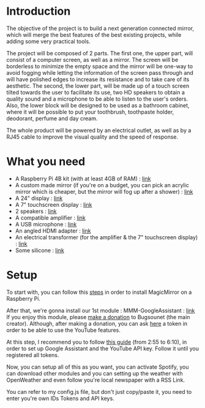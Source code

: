 # Introduction

The objective of the project is to build a next generation connected mirror, which will merge the best features of the best existing projects, while adding some very practical tools.

The project will be composed of 2 parts.
The first one, the upper part, will consist of a computer screen, as well as a mirror. The screen will be borderless to minimize the empty space and the mirror will be one-way to avoid fogging while letting the information of the screen pass through and will have polished edges to increase its resistance and to take care of its aesthetic.
The second, the lower part, will be made up of a touch screen tilted towards the user to facilitate its use, two HD speakers to obtain a quality sound and a microphone to be able to listen to the user's orders. Also, the lower block will be designed to be used as a bathroom cabinet, where it will be possible to put your toothbrush, toothpaste holder, deodorant, perfume and day cream.

The whole product will be powered by an electrical outlet, as well as by a RJ45 cable to improve the visual quality and the speed of response.


# What you need

- A Raspberry Pi 4B kit (with at least 4GB of RAM) : [link](https://www.amazon.fr/Raspberry-Affichage-Bluetooth-Alimentation-D%C3%A9coupage/dp/B09HKNNVHD/ref=sr_1_1_sspa?keywords=pi+4+4go&qid=1642610614&sprefix=pi+4+4%2Caps%2C279&sr=8-1-spons&psc=1&spLa=ZW5jcnlwdGVkUXVhbGlmaWVyPUExRzc0SkdMWEE3QkNVJmVuY3J5cHRlZElkPUEwMzA4MTIzTUEySUJONVZWUUMyJmVuY3J5cHRlZEFkSWQ9QTA2NjExNTZLQ0w5UTRGWUZaQlUmd2lkZ2V0TmFtZT1zcF9hdGYmYWN0aW9uPWNsaWNrUmVkaXJlY3QmZG9Ob3RMb2dDbGljaz10cnVl)
- A custom made mirror (if you're on a budget, you can pick an acrylic mirror which is cheaper, but the mirror will fog up after a shower) : [link](https://www.aladecoupe.com/fr/pmma-miroir-acrylique-plexi/108-miroir-sans-tain.html)
- A 24" display : [link](https://www.cdiscount.com/informatique/ecran-pc/aoc-23-8in-basic-line-1920x1080-24b2xdm/f-107100401-aoc4038986149617.html)
- A 7" touchscreen display : [link](https://www.kubii.fr/ecrans-afficheurs/1131-ecran-tactile-officiel-7-800x480-kubii-640522710829.html)
- 2 speakers : [link](https://www.audiophonics.fr/fr/medium-bas-medium-large-bande/monacor-sp-60-4-haut-parleur-bas-medium-30w-4-ohm-90db-o10cm-p-1198.html)
- A compatible amplifier : [link](https://www.audiophonics.fr/fr/modules-amplificateur/module-amplificateur-avec-controle-de-volume-bluetooth-50-tpa3116d2-2x25w-8-ohm-p-14684.html)
- A USB microphone : [link](https://www.amazon.fr/gp/product/B071171DBP/ref=ppx_yo_dt_b_asin_image_o05_s00?ie=UTF8&psc=1)
- An angled HDMI adapter : [link](https://www.amazon.fr/gp/product/B07G2B9X58/ref=ppx_yo_dt_b_asin_image_o00_s00?ie=UTF8&th=1)
- An electrical transformer (for the amplifier & the 7" touchscreen display) : [link](https://www.amazon.fr/gp/product/B08Q3FHGMD/ref=ppx_yo_dt_b_asin_image_o02_s00?ie=UTF8&psc=1)
- Some silicone : [link](https://www.amazon.fr/gp/product/B07FJLHZPF/ref=ppx_yo_dt_b_asin_image_o02_s00?ie=UTF8&th=1)

# Setup

To start with, you can follow this [steps](https://docs.magicmirror.builders/getting-started/installation.html) in order to install MagicMirror on a Raspberry Pi.

After that, we're gonna install our 1st module : MMM-GoogleAssistant : [link](https://github.com/bugsounet/MMM-GoogleAssistant)
If you enjoy this module, please [make a donation](https://www.paypal.com/donate/?cmd=_s-xclick&hosted_button_id=TTHRH94Y4KL36&source=url) to Bugsounet (the main creator).
Although, after making a donation, you can ask [here](http://forum.bugsounet.fr/topic/651/single-topic-token-for-youtube-module?_=1642612186107) a token in order to be able to use the YouTube features.

At this step, I recommend you to follow [this guide](https://youtu.be/Vo0n13K3I1Y?t=176) (from 2:55 to 6:10), in order to set up Google Assistant and the YouTube API key. Follow it until you registered all tokens.

Now, you can setup all of this as you want, you can activate Spotify, you can download other modules and you can setting up the weather with OpenWeather and even follow you're local newspaper with a RSS Link.

You can refer to my config.js file, but don't just copy/paste it, you need to enter you're own IDs Tokens and API keys.
